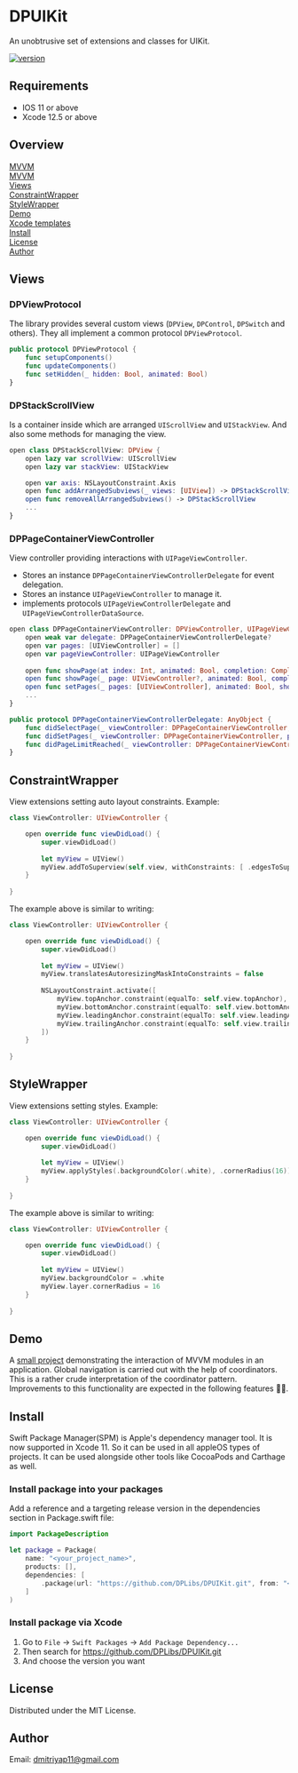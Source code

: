 # DPUIKit
An unobtrusive set of extensions and classes for UIKit.

[![version](https://img.shields.io/badge/version-2.0.0-white.svg)](https://semver.org)

## Requirements
* IOS 11 or above
* Xcode 12.5 or above

## Overview
[MVVM](/Docs/MVVM_3.0.0)\
[MVVM](/Docs/Coordinators_3.0.0)\
[Views](#Views)\
[ConstraintWrapper](#ConstraintWrapper)\
[StyleWrapper](#StyleWrapper)\
[Demo](#Demo)\
[Xcode templates](/Docs/XCode_templates_3.0.0.md)\
[Install](#Install)\
[License](#License)\
[Author](#MVAuthorVM)

## Views

### DPViewProtocol
The library provides several custom views (`DPView`, `DPControl`, `DPSwitch` and others). They all implement a common protocol `DPViewProtocol`.

```swift
public protocol DPViewProtocol {
    func setupComponents()
    func updateComponents()
    func setHidden(_ hidden: Bool, animated: Bool)
}
```

### DPStackScrollView
Is a container inside which are arranged `UIScrollView` and `UIStackView`. And also some methods for managing the view.

```swift
open class DPStackScrollView: DPView {
    open lazy var scrollView: UIScrollView
    open lazy var stackView: UIStackView

    open var axis: NSLayoutConstraint.Axis
    open func addArrangedSubviews(_ views: [UIView]) -> DPStackScrollView
    open func removeAllArrangedSubviews() -> DPStackScrollView
    ...
}
```

### DPPageContainerViewController
View controller providing interactions with `UIPageViewController`.
* Stores an instance `DPPageContainerViewControllerDelegate` for event delegation.
* Stores an instance `UIPageViewController` to manage it.
* implements protocols `UIPageViewControllerDelegate` and `UIPageViewControllerDataSource`.

```swift
open class DPPageContainerViewController: DPViewController, UIPageViewControllerDelegate, UIPageViewControllerDataSource {
    open weak var delegate: DPPageContainerViewControllerDelegate?
    open var pages: [UIViewController] = []
    open var pageViewController: UIPageViewController
    
    open func showPage(at index: Int, animated: Bool, completion: Completion? = nil)
    open func showPage(_ page: UIViewController?, animated: Bool, completion: Completion? = nil)
    open func setPages(_ pages: [UIViewController], animated: Bool, showPageAtIndex index: Int? = nil, completion: Completion? = nil)
    ...
}

public protocol DPPageContainerViewControllerDelegate: AnyObject {
    func didSelectPage(_ viewController: DPPageContainerViewController, at index: Int)
    func didSetPages(_ viewController: DPPageContainerViewController, pages: [UIViewController])
    func didPageLimitReached(_ viewController: DPPageContainerViewController, for direction: UIPageViewController.NavigationDirection, fromSwipe: Bool)
}
```

## ConstraintWrapper
View extensions setting auto layout constraints. Example:

```swift
class ViewController: UIViewController {

    open override func viewDidLoad() {
        super.viewDidLoad()
        
        let myView = UIView()
        myView.addToSuperview(self.view, withConstraints: [ .edgesToSuperview() ])
    }
    
}
```

The example above is similar to writing:
```swift
class ViewController: UIViewController {

    open override func viewDidLoad() {
        super.viewDidLoad()
        
        let myView = UIView()
        myView.translatesAutoresizingMaskIntoConstraints = false
        
        NSLayoutConstraint.activate([
            myView.topAnchor.constraint(equalTo: self.view.topAnchor),
            myView.bottomAnchor.constraint(equalTo: self.view.bottomAnchor),
            myView.leadingAnchor.constraint(equalTo: self.view.leadingAnchor),
            myView.trailingAnchor.constraint(equalTo: self.view.trailingAnchor)
        ])
    }
    
}
```

## StyleWrapper
View extensions setting styles. Example:

```swift
class ViewController: UIViewController {

    open override func viewDidLoad() {
        super.viewDidLoad()
        
        let myView = UIView()
        myView.applyStyles(.backgroundColor(.white), .cornerRadius(16))
    }
    
}
```

The example above is similar to writing:
```swift
class ViewController: UIViewController {

    open override func viewDidLoad() {
        super.viewDidLoad()
        
        let myView = UIView()
        myView.backgroundColor = .white
        myView.layer.cornerRadius = 16
    }
    
}
```

## Demo
A [small project](/Demo) demonstrating the interaction of MVVM modules in an application. Global navigation is carried out with the help of coordinators. This is a rather crude interpretation of the coordinator pattern. Improvements to this functionality are expected in the following features 👨‍💻.

## Install
Swift Package Manager(SPM) is Apple's dependency manager tool. It is now supported in Xcode 11. So it can be used in all appleOS types of projects. It can be used alongside other tools like CocoaPods and Carthage as well.

### Install package into your packages
Add a reference and a targeting release version in the dependencies section in Package.swift file:

```swift
import PackageDescription

let package = Package(
    name: "<your_project_name>",
    products: [],
    dependencies: [
        .package(url: "https://github.com/DPLibs/DPUIKit.git", from: "<current_version>")
    ]
)
```

### Install package via Xcode

1. Go to `File` -> `Swift Packages` -> `Add Package Dependency...`
2. Then search for <https://github.com/DPLibs/DPUIKit.git>
3. And choose the version you want

## License
Distributed under the MIT License.

## Author
Email: <dmitriyap11@gmail.com>
